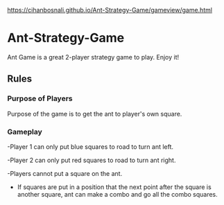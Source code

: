 https://cihanbosnali.github.io/Ant-Strategy-Game/gameview/game.html

# Ant-Strategy-Game
Ant Game is a great 2-player strategy game to play. Enjoy it!

## Rules ##

### Purpose of Players ###
Purpose of the game is to get the ant to player's own square. 

### Gameplay ###
-Player 1 can only put blue squares to road to turn ant left.

-Player 2 can only put red squares to road to turn ant right.

-Players cannot put a square on the ant.

- If squares are put in a position that the next point after the square is another square, ant can make a combo and go all the combo squares.
